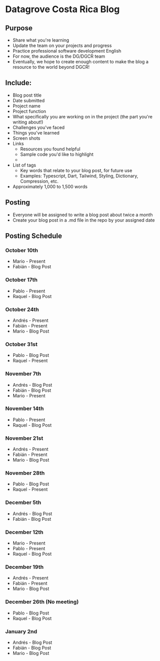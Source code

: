 # Datagrove Costa Rica Blog

## Purpose
* Share what you're learning
* Update the team on your projects and progress
* Practice professional software development English
* For now, the audience is the DG/DGCR team
* Eventually, we hope to create enough content to make the blog a resource to the world beyond DGCR!

## Include:
* Blog post title
* Date submitted
* Project name
* Project function
* What specifically you are working on in the project (the part you're writing about!)
* Challenges you've faced
* Things you've learned
* Screen shots 
* Links
    * Resources you found helpful
    * Sample code you'd like to highlight
    * 
* List of tags
    * Key words that relate to your blog post, for future use
    * Examples: Typescript, Dart, Tailwind, Styling, Dictionary, Compression, etc.
* Approximately 1,000 to 1,500 words

## Posting
* Everyone will be assigned to write a blog post about twice a month
* Create your blog post in a .md file in the repo by your assigned date

## Posting Schedule
### October 10th
* Mario - Present
* Fabián - Blog Post

### October 17th 
* Pablo - Present
* Raquel - Blog Post

### October 24th
* Andrés - Present
* Fabián - Present
* Mario - Blog Post

### October 31st
* Pablo - Blog Post
* Raquel - Present

### November 7th
* Andrés - Blog Post
* Fabián - Blog Post
* Mario - Present

### November 14th
* Pablo - Present
* Raquel - Blog Post

### November 21st
* Andrés - Present
* Fabián - Present
* Mario - Blog Post

### November 28th
* Pablo - Blog Post
* Raquel - Present

### December 5th
* Andrés - Blog Post
* Fabián - Blog Post

### December 12th
* Mario - Present
* Pablo - Present
* Raquel - Blog Post

### December 19th
* Andrés - Present
* Fabián - Present
* Mario - Blog Post

### December 26th (No meeting)
* Pablo - Blog Post
* Raquel - Blog Post

### January 2nd
* Andrés - Blog Post
* Fabián - Blog Post
* Mario - Blog Post

